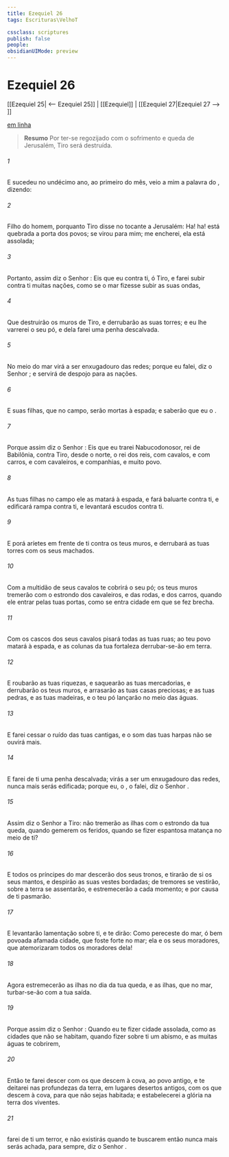 ```yaml
---
title: Ezequiel 26
tags: Escrituras\VelhoT

cssclass: scriptures
publish: false
people:
obsidianUIMode: preview
---
```


# Ezequiel 26
[[Ezequiel 25| <-- Ezequiel 25]] | [[Ezequiel]] | [[Ezequiel 27|Ezequiel 27 --> ]]

[em linha](https://churchofjesuschrist.org/study/scriptures/ot/ezek/26?lang=por)

> __Resumo__
Por ter-se regozijado com o sofrimento e queda de Jerusalém, Tiro será destruída.

###### 1 
E sucedeu no undécimo ano, ao primeiro do mês,  veio a mim a palavra do , dizendo:

###### 2 
Filho do homem, porquanto Tiro disse no tocante a Jerusalém: Ha! ha!  está quebrada a porta dos povos;  se virou para mim;  me encherei,  ela está assolada;

###### 3 
Portanto, assim diz o Senhor : Eis que eu  contra ti, ó Tiro, e farei subir contra ti muitas nações, como se o mar fizesse subir as suas ondas,

###### 4 
Que destruirão os muros de Tiro, e derrubarão as suas torres; e eu lhe varrerei o seu pó, e dela farei uma penha descalvada.

###### 5 
No meio do mar virá a ser  enxugadouro das redes; porque  eu  falei, diz o Senhor ; e servirá de despojo para as nações.

###### 6 
E suas filhas, que  no campo, serão mortas à espada; e saberão que eu  o .

###### 7 
Porque assim diz o Senhor : Eis que eu trarei Nabucodonosor, rei de Babilônia, contra Tiro, desde o norte, o rei dos reis, com cavalos, e com carros, e com cavaleiros, e companhias, e muito povo.

###### 8 
As tuas filhas no campo ele as matará à espada, e fará  baluarte contra ti, e edificará  rampa contra ti, e levantará escudos contra ti.

###### 9 
E porá aríetes em frente de ti contra os teus muros, e derrubará as tuas torres com os seus machados.

###### 10 
Com a multidão de seus cavalos te cobrirá o seu pó; os teus muros tremerão com o estrondo dos cavaleiros, e das rodas, e dos carros, quando ele entrar pelas tuas portas, como se entra  cidade em que se fez brecha.

###### 11 
Com os cascos dos seus cavalos pisará todas as tuas ruas; ao teu povo matará à espada, e as colunas da tua fortaleza derrubar-se-ão em terra.

###### 12 
E roubarão as tuas riquezas, e saquearão as tuas mercadorias, e derrubarão os teus muros, e arrasarão as tuas casas preciosas; e as tuas pedras, e as tuas madeiras, e o teu pó lançarão no meio das águas.

###### 13 
E farei cessar o ruído das tuas cantigas, e o som das tuas harpas não se ouvirá mais.

###### 14 
E farei de ti uma penha descalvada; virás a ser um enxugadouro das redes, nunca mais serás edificada; porque eu, o , o falei, diz o Senhor .

###### 15 
Assim diz o Senhor  a Tiro:  não tremerão as ilhas com o estrondo da tua queda, quando gemerem os feridos, quando se fizer  espantosa matança no meio de ti?

###### 16 
E todos os príncipes do mar descerão dos seus tronos, e tirarão de si os seus mantos, e despirão as suas vestes bordadas; de tremores se vestirão, sobre a terra se assentarão, e estremecerão a cada momento; e por causa de ti pasmarão.

###### 17 
E levantarão  lamentação sobre ti, e te dirão: Como pereceste do mar, ó bem povoada  afamada cidade, que foste forte no mar; ela e os seus moradores, que atemorizaram todos os moradores dela!

###### 18 
Agora estremecerão as ilhas no dia da tua queda, e as ilhas, que  no mar, turbar-se-ão com a tua saída.

###### 19 
Porque assim diz o Senhor : Quando eu te fizer  cidade assolada, como as cidades que não se habitam, quando fizer sobre ti um abismo, e as muitas águas te cobrirem,

###### 20 
Então te farei descer com os que descem à cova, ao povo antigo, e te deitarei nas profundezas da terra, em lugares desertos antigos, com os que descem à cova, para que não sejas habitada; e estabelecerei a glória na terra dos viventes.

###### 21 
 farei de ti um terror, e não existirás  quando te buscarem então nunca mais serás achada, para sempre, diz o Senhor .

